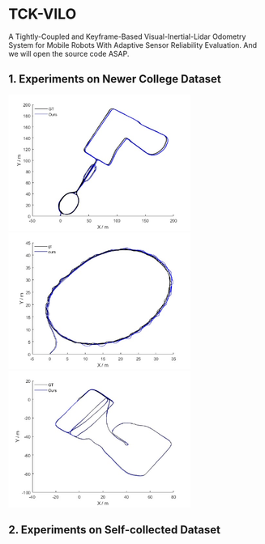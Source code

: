 # TCK-VILO
A Tightly-Coupled and Keyframe-Based Visual-Inertial-Lidar Odometry System for Mobile Robots With Adaptive Sensor Reliability Evaluation. And we will open the source code ASAP.

## 1. Experiments on Newer College Dataset
<img src="img/NC2.jpg" width="360" height="270"><img src="img/NC5.jpg" width="360" height="270"><img src="img/NC7.jpg" width="360" height="270"/>


## 2. Experiments on Self-collected Dataset
